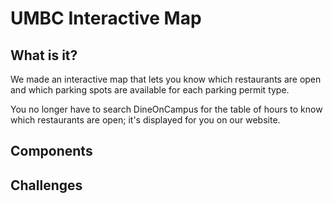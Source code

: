 # UMBC Interactive Map

## What is it?

We made an interactive map that lets you know
which restaurants are open and which parking
spots are available for each parking permit type.

You no longer have to search DineOnCampus for the table of
hours to know which restaurants are open; it's displayed
for you on our website.

## Components

## Challenges
